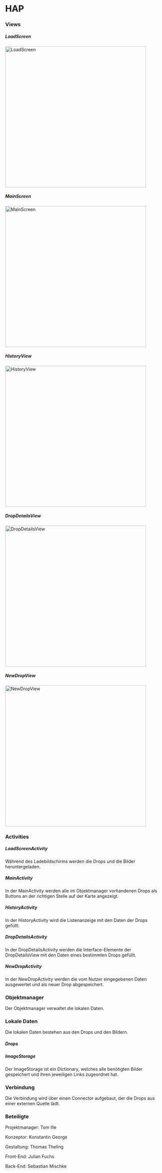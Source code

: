 # HAP

### Views

##### LoadScreen

<img src="http://i.imgur.com/OUkLi.gif" alt="LoadScreen" height="450">

##### MainScreen

<img src="https://github.com/Saritus/IT2_Beleg/raw/master/docs/ignore.gif" alt="MainScreen" height="450">

##### HistoryView

<img src="http://i.imgur.com/60bts.gif" alt="HistoryView" height="450">

##### DropDetailsView

<img src="https://i.redd.it/ol7ea42tl1dy.gif" alt="DropDetailsView" height="450">

##### NewDropView

<img src="https://i.redd.it/2vjq5pxf209y.gif" alt="NewDropView" height="450">

### Activities

##### LoadScreenActivity

Während des Ladebildschirms werden die Drops und die Bilder heruntergeladen.

##### MainActivity

In der MainActivity werden alle im Objektmanager vorhandenen Drops als Buttons an der richtigen Stelle auf der Karte angezeigt.

##### HistoryActivity

In der HistoryActivity wird die Listenanzeige mit den Daten der Drops gefüllt.

##### DropDetailsActivity

In der DropDetailsActivity werden die Interface-Elemente der DropDetailsView mit den Daten eines bestimmten Drops gefüllt.

##### NewDropActivity

In der NewDropActivity werden die vom Nutzer eingegebenen Daten ausgewertet und als neuer Drop abgespeichert.

### Objektmanager

Der Objektmanager verwaltet die lokalen Daten.

### Lokale Daten

Die lokalen Daten bestehen aus den Drops und den Bildern.

##### Drops

##### ImageStorage

Der ImageStorage ist ein Dictionary, welches alle benötigten Bilder gespeichert und ihren jeweiligen Links zugeordnet hat.

### Verbindung

Die Verbindung wird über einen Connector aufgebaut, der die Drops aus einer externen Quelle lädt.

### Beteiligte

Projektmanager: Tom Ille

Konzeptor: Konstantin George

Gestaltung: Thomas Theling

Front-End: Julian Fuchs

Back-End: Sebastian Mischke

[loadscreen]: http://i.imgur.com/OUkLi.gif

[mainscreen2]: http://i.imgur.com/Ssfp7.gif

[historyview]: http://i.imgur.com/60bts.gif

[dropdetailsview]: https://i.redd.it/ol7ea42tl1dy.gif

[newdropview]: https://i.redd.it/2vjq5pxf209y.gif
